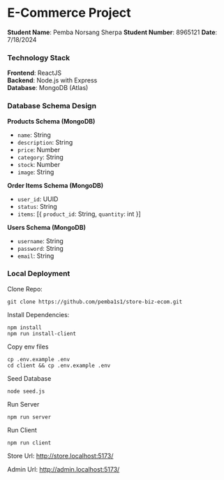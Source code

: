 # E-Commerce Project

**Student Name**: Pemba Norsang Sherpa
**Student Number**: 8965121
**Date**: 7/18/2024

### Technology Stack

**Frontend**: ReactJS  
**Backend**: Node.js with Express  
**Database**: MongoDB (Atlas)

### Database Schema Design

**Products Schema (MongoDB)**

- `name`: String
- `description`: String
- `price`: Number
- `category`: String
- `stock`: Number
- `image`: String

**Order Items Schema (MongoDB)**

- `user_id`: UUID
- `status`: String
- `items`: [{
  `product_id`: String, `quantity`: int
}]

**Users Schema (MongoDB)**

- `username`: String
- `password`: String
- `email`: String

### Local Deployment
Clone Repo:
````
git clone https://github.com/pemba1s1/store-biz-ecom.git
````
Install Dependencies:
````
npm install
npm run install-client
````
Copy env files
````
cp .env.example .env
cd client && cp .env.example .env
````
Seed Database
````
node seed.js
````
Run Server
````
npm run server
````
Run Client
````
npm run client
````
Store Url: http://store.localhost:5173/

Admin Url: http://admin.localhost:5173/
